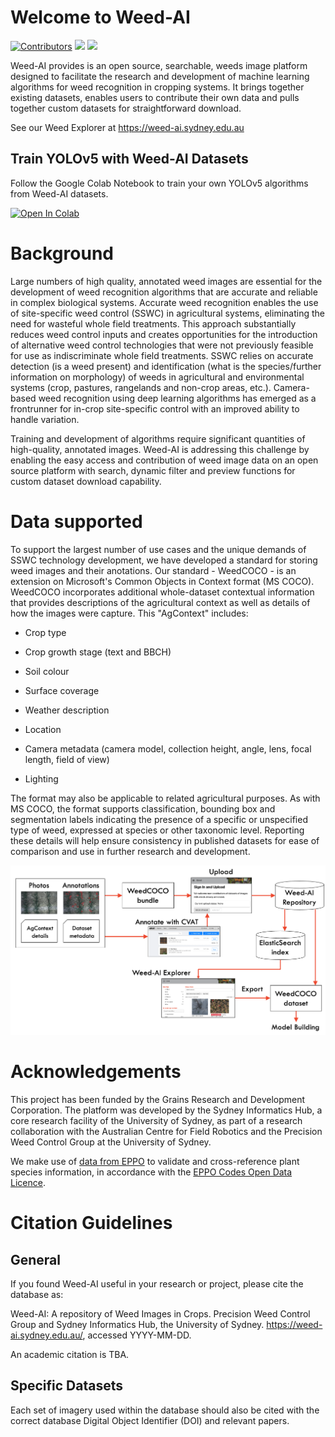 # Welcome to Weed-AI


[![Contributors](https://img.shields.io/github/contributors/Sydney-Informatics-Hub/Weed-AI)](https://github.com/Sydney-Informatics-Hub/Weed-AI/graphs/contributors)
[<img src="https://img.shields.io/github/issues/Sydney-Informatics-Hub/Weed-AI">]("https://github.com/Sydney-Informatics-Hub/Weed-AI/issues)
[<img src="https://img.shields.io/github/license/Sydney-Informatics-Hub/Weed-AI">](https://github.com/Sydney-Informatics-Hub/Weed-AI/blob/master/LICENSE)

Weed-AI provides is an open source, searchable, weeds image platform designed to facilitate the research and development of machine learning algorithms for weed recognition in cropping systems.
It brings together existing datasets, enables users to contribute their own data and pulls together custom datasets for straightforward download. 

See our Weed Explorer at https://weed-ai.sydney.edu.au

## Train YOLOv5 with Weed-AI Datasets
Follow the Google Colab Notebook to train your own YOLOv5 algorithms from Weed-AI datasets. 

<a target="_blank" href="https://colab.research.google.com/github/Weed-AI/Weed-AI/blob/master/weed_ai_yolov5.ipynb">
  <img src="https://colab.research.google.com/assets/colab-badge.svg" alt="Open In Colab"/>
</a>

# Background 

Large numbers of high quality, annotated weed images are essential for the development of weed recognition algorithms that are accurate and reliable in complex biological systems.
Accurate weed recognition enables the use of site-specific weed control (SSWC) in agricultural systems, eliminating the need for wasteful whole field treatments.
This approach substantially reduces weed control inputs and creates opportunities for the introduction of alternative weed control technologies that were not previously feasible for use as indiscriminate whole field treatments.
SSWC relies on accurate detection (is a weed present) and identification (what is the species/further information on morphology) of weeds in agricultural and environmental systems (crop, pastures, rangelands and non-crop areas, etc.).
Camera-based weed recognition using deep learning algorithms has emerged as a frontrunner for in-crop site-specific control with an improved ability to handle variation.

Training and development of algorithms require significant quantities of high-quality, annotated images.
Weed-AI is addressing this challenge by enabling the easy access and contribution of weed image data on an open source platform with search, dynamic filter and preview functions for custom dataset download capability. 

# Data supported 

To support the largest number of use cases and the unique demands of SSWC technology development, we have developed a standard for storing weed images and their anotations. 
Our standard - WeedCOCO - is an extension on Microsoft's Common Objects in Context format (MS COCO). 
WeedCOCO incorporates additional whole-dataset contextual information that provides descriptions of the agricultural context as well as details of how the images were capture.
This "AgContext" includes:

- Crop type 

- Crop growth stage (text and BBCH) 

- Soil colour 

- Surface coverage 

- Weather description 

- Location 

- Camera metadata (camera model, collection height, angle, lens, focal length, field of view) 

- Lighting  

The format may also be applicable to related agricultural purposes.
As with MS COCO, the format supports classification, bounding box and segmentation labels indicating the presence of a specific or unspecified type of weed, expressed at species or other taxonomic level.
Reporting these details will help ensure consistency in published datasets for ease of comparison and use in further research and development.


![Weed-AI Data Flow](docs/content/figure_weedai_dataflow.png)

# Acknowledgements 

This project has been funded by the Grains Research and Development Corporation.
The platform was developed by the Sydney Informatics Hub, a core research facility of the University of Sydney, as part of a research collaboration with the Australian Centre for Field Robotics and the Precision Weed Control Group at the University of Sydney.

We make use of [data from EPPO](https://data.eppo.int/) to validate and cross-reference plant species information, in accordance with the [EPPO Codes Open Data Licence](https://data.eppo.int/media/Open_Licence.pdf).

# Citation Guidelines 

## General 

If you found Weed-AI useful in your research or project, please cite the database as:

Weed-AI: A repository of Weed Images in Crops. Precision Weed Control Group and Sydney Informatics Hub, the University of Sydney. https://weed-ai.sydney.edu.au/, accessed YYYY-MM-DD.

An academic citation is TBA.

## Specific Datasets 

Each set of imagery used within the database should also be cited with the correct database Digital Object Identifier (DOI) and relevant papers. 
